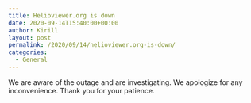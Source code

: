 ```yaml
---
title: Helioviewer.org is down
date: 2020-09-14T15:40:00+00:00
author: Kirill
layout: post
permalink: /2020/09/14/helioviewer.org-is-down/
categories:
  - General
---
```

We are aware of the outage and are investigating.
We apologize for any inconvenience.
Thank you for your patience.